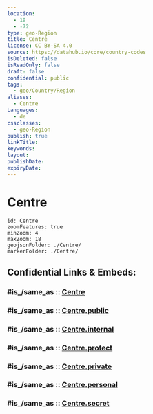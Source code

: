 ```yaml
---
location:
  - 19
  - -72
type: geo-Region
title: Centre
license: CC BY-SA 4.0
source: https://datahub.io/core/country-codes
isDeleted: false
isReadOnly: false
draft: false
confidential: public
tags:
  - geo/Country/Region
aliases:
  - Centre
Languages:
  - de
cssclasses:
  - geo-Region
publish: true
linkTitle:
keywords:
layout:
publishDate:
expiryDate:
---
```


# Centre

```leaflet
id: Centre
zoomFeatures: true 
minZoom: 4 
maxZoom: 18
geojsonFolder: ./Centre/
markerFolder: ./Centre/
```


## Confidential Links & Embeds: 

### #is_/same_as :: [Centre](/_Standards/Earth/Continent/America~Caribbean/Haiti/Departments~Haiti/Centre.md) 

### #is_/same_as :: [Centre.public](/_public/Earth/Continent/America~Caribbean/Haiti/Departments~Haiti/Centre.public.md) 

### #is_/same_as :: [Centre.internal](/_internal/Earth/Continent/America~Caribbean/Haiti/Departments~Haiti/Centre.internal.md) 

### #is_/same_as :: [Centre.protect](/_protect/Earth/Continent/America~Caribbean/Haiti/Departments~Haiti/Centre.protect.md) 

### #is_/same_as :: [Centre.private](/_private/Earth/Continent/America~Caribbean/Haiti/Departments~Haiti/Centre.private.md) 

### #is_/same_as :: [Centre.personal](/_personal/Earth/Continent/America~Caribbean/Haiti/Departments~Haiti/Centre.personal.md) 

### #is_/same_as :: [Centre.secret](/_secret/Earth/Continent/America~Caribbean/Haiti/Departments~Haiti/Centre.secret.md)


